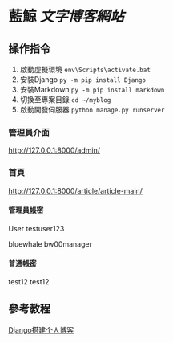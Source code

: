 # 藍鯨 *文字博客網站*
## 操作指令
1. 啟動虛擬環境 `env\Scripts\activate.bat`
3. 安裝Django `py -m pip install Django`
4. 安裝Markdown `py -m pip install markdown`
5. 切換至專案目錄 `cd ~/myblog`
6. 啟動開發伺服器 `python manage.py runserver`

### 管理員介面
http://127.0.0.1:8000/admin/
### 首頁
http://127.0.0.1:8000/article/article-main/

#### 管理員帳密
User
testuser123

bluewhale
bw00manager

#### 普通帳密
test12
test12

## 參考教程
[Django搭建个人博客](https://www.dusaiphoto.com/article/2/)
